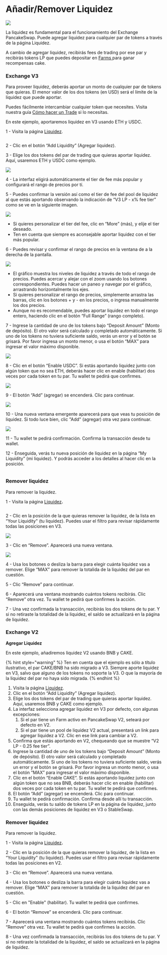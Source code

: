 # Añadir/Remover Liquidez

![](<../../.gitbook/assets/docs-masthead (2).png>)

La liquidez es fundamental para el funcionamiento del Exchange PancakeSwap. Puede agregar liquidez para cualquier par de tokens a través de la página Liquidez.

A cambio de agregar liquidez, recibirás fees de trading por ese par y recibirás tokens LP que puedes depositar en [Farms ](https://pancakeswap.finance/farms)para ganar recompensas cake.

### **Exchange V3** <a href="#adding-liquidity" id="adding-liquidity"></a>

Para proveer liquidez, deberás aportar un monto de cualquier par de tokens que quieras. El menor valor de los dos tokens (en USD) será el límite de la liquidez que puede aportar.

Puedes fácilmente intercambiar cualquier token que necesites. Visita nuestra guía [Cómo hacer un Trade](how-to-trade-on-the-pancakeswap-exchange.md) si lo necesitas.

En este ejemplo, aportaremos liquidez en V3 usando ETH y USDC.



1 - Visita la página [Liquidez](https://pancakeswap.finance/liquidity).

<figure><img src="../../.gitbook/assets/image (10).png" alt=""><figcaption></figcaption></figure>

2 - Clic en el botón “Add Liquidity” (Agregar liquidez).



3 - Elige los dos tokens del par de trading que quieras aportar liquidez. Aquí, usaremos ETH y USDC como ejemplo.

![](<../../.gitbook/assets/image (7).png>)



4 - La interfaz eligirá automáticamente el tier de fee más popular y configurará el rango de precios por tí.



5 - Puedes confirmar la versión así como el tier de fee del pool de liquidez al que estás aportando observando la indicación de “V3 LP - x% fee tier” como se ve en la siguiente imagen.

![](<../../.gitbook/assets/image (9).png>)

* Si quieres personalizar el tier del fee, clic en “More” (más), y elije el tier deseado.
* Ten en cuenta que siempre es aconsejable aportar liquidez con el tier más popular.



6 - Puedes revisar y confirmar el rango de precios en la ventana de a la derecha de la pantalla.

![](<../../.gitbook/assets/image (1).png>)

* El gráfico muestra los niveles de liquidez a través de todo el rango de precios. Puedes acercar y alejar con el zoom usando los botones correspondientes. Puedes hacer un paneo y navegar por el gráfico, arrastrando horizontalmente los ejes.
* Si quieres personalizar el rango de precios, simplemente arrastra las barras, clic en los botones + y - en los precios, o ingresa manualmente los dos precios.
* Aunque no es recomendable, puedes aportar liquidez en todo el rango entero, haciendo clic en el botón “Full Range” (rango completo).



7 - Ingrese la cantidad de uno de los tokens bajo “Deposit Amount” (Monto de depósito). El otro valor será calculado y completado automáticamente. Si uno de los tokens no tuviera suficiente saldo, verás un error y el botón se grisará. Por favor ingresa un monto menor, o usa el botón “MAX” para ingresar el valor máximo disponible.

![](<../../.gitbook/assets/image (3).png>)



8 - Clic en el botón “Enable USDC”. Si estás aportando liquidez junto con algún token que no sea ETH, deberás hacer clic en enable (habilitar) dos veces por cada token en tu par. Tu wallet te pedirá que confirmes.

![](<../../.gitbook/assets/image (5).png>)



9 - El botón “Add” (agregar) se encenderá. Clic para continuar.

![](<../../.gitbook/assets/image (4).png>)



10 - Una nueva ventana emergente aparecerá para que veas tu posición de liquidez. Si todo luce bien, clic "Add" (agregar) otra vez para continuar.

![](<../../.gitbook/assets/image (2).png>)



11 - Tu wallet te pedirá confirmación. Confirma la transacción desde tu wallet.



12 - Enseguida, verás tu nueva posición de liquidez en la página “My Liquidity” (mi liquidez). Y podrás acceder a los detalles al hacer clic en la posición.

<figure><img src="../../.gitbook/assets/image (6).png" alt=""><figcaption></figcaption></figure>

### **Remover liquidez**

Para remover la liquidez.

1 - Visita la página [Liquidez](https://pancakeswap.finance/liquidity)**.**

<figure><img src="../../.gitbook/assets/image (16).png" alt=""><figcaption></figcaption></figure>



2 - Clic en la posición de la que quieras remover la liquidez, de la lista en “Your Liquidity" (tu liquidez). Puedes usar el filtro para revisar rápidamente todas las posiciones en V3.

![](<../../.gitbook/assets/image (13).png>)



3 - Clic en “Remove”. Aparecerá una nueva ventana.

![](<../../.gitbook/assets/image (12).png>)



4 - Usa los botones o desliza la barra para elegir cuánta liquidez vas a remover. Elige “MAX” para remover la totalida de la liquidez del par en cuestión.

5 - Clic “Remove” para continuar.

6 - Aparecerá una ventana mostrando cuántos tokens recibirás.  Clic “Remove” otra vez. Tu wallet te pedirá que confirmes la acción.

7 - Una vez confirmada la transacción, recibirás los dos tokens de tu par. Y si no retiraste la totalidad de la liquidez, el saldo se actualizará en la página de liquidez.

### **Exchange V2** <a href="#adding-liquidity" id="adding-liquidity"></a>

**Agregar Liquidez**

En este ejemplo, añadiremos liquidez V2 usando BNB y CAKE.

{% hint style="warning" %}
Ten en cuenta que el ejemplo es sólo a título ilustrativo, el par CAKE/BNB ha sido migrado a V3. Siempre aporte liquidez en V3, salvo que alguno de los tokens no soporte la V3. O que la mayoría de la liquidez del par no haya sido migrada.
{% endhint %}

1. Visita la página [Liquidez](https://pancakeswap.finance/liquidity).
2. Clic en el botón “Add Liquidity” (Agregar liquidez).
3. Elige los dos tokens del par de trading que quieras aportar liquidez. Aquí, usaremos BNB y CAKE como ejemplo.
4. La interfaz selecciona agregar liquidez en V3 por defecto, con algunas excepciones:
   1. Si el par tiene un Farm activo en PancakeSwap V2, seteará por defecto en V2.
   2. Si el par tiene un pool de liquidez V2 actual, presentará un link para agregar liquidez a V2. Clic en ese link para cambiar a V2.
5. Confirma que estás aportando en V2, chequeando que se muestre “V2 LP - 0.25 fee tier”.
6. Ingrese la cantidad de uno de los tokens bajo “Deposit Amount” (Monto de depósito). El otro valor será calculado y completado automáticamente. Si uno de los tokens no tuviera suficiente saldo, verás un error y el botón se grisará. Por favor ingresa un monto menor, o usa el botón “MAX” para ingresar el valor máximo disponible.
7. Clic en el botón “Enable CAKE”. Si estás aportando liquidez junto con algún token que no sea BNB, deberás hacer clic en enable (habilitar) dos veces por cada token en tu par. Tu wallet te pedirá que confirmes.
8. El botón “Add” (agregar) se encenderá. Clic para continuar.
9. Tu wallet te pedirá confirmación. Confirma desde allí tu transacción.
10. Enseguida, verás tu saldo de tokens LP en la página de liquidez, junto con las demás posiciones de liquidez en V3 o StableSwap.



### **Remover liquidez**

Para remover la liquidez.

1 - Visita la página [Liquidez](https://pancakeswap.finance/liquidity)**.**

2 - Clic en la posición de la que quieras remover la liquidez, de la lista en “Your Liquidity" (tu liquidez). Puedes usar el filtro para revisar rápidamente todas las posiciones en V2.

3 - Clic en “Remove”. Aparecerá una nueva ventana.

4 - Usa los botones o desliza la barra para elegir cuánta liquidez vas a remover. Elige “MAX” para remover la totalida de la liquidez del par en cuestión.

5 - Clic en "Enable" (habilitar). Tu wallet te pedirá que confirmes.

6 - El botón “Remove” se encenderá. Clic para continuar.

7 - Aparecerá una ventana mostrando cuántos tokens recibirás.  Clic “Remove” otra vez. Tu wallet te pedirá que confirmes la acción.

8 - Una vez confirmada la transacción, recibirás los dos tokens de tu par. Y si no retiraste la totalidad de la liquidez, el saldo se actualizará en la página de liquidez.
